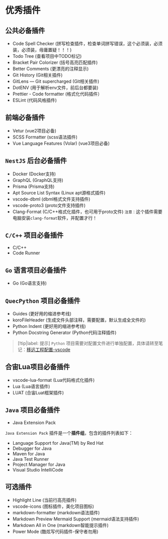 # 优秀插件

## 公共必备插件

* Code Spell Checker (拼写检查插件，检查单词拼写错误，这个必须装，必须装，必须装，毋庸置疑！！！)
* Todo Tree (查看项目中TODO标记)
* Bracket Pair Colorizer (括号高亮匹配插件)
* Better Comments (更漂亮的注释显示)
* Git History (Git相关插件)
* GitLens — Git supercharged (Git相关插件)
* DotENV (用于解析env文件，前后台都要装)
* Prettier - Code formatter (格式化代码插件）
* ESLint (代码风格插件)

## 前端必备插件

* Vetur (vue2项目必备)
* SCSS Formatter (scss语法插件)
* Vue Language Features (Volar) (vue3项目必备)

## `NestJS` 后台必备插件

* Docker (Docker支持)
* GraphQL (GraphQL支持)
* Prisma (Prisma支持)
* Apt Source List Syntax (Linux apt源格式插件)
* vscode-dbml (dbml格式文件支持插件)
* vscode-proto3 (proto文件支持插件)
* Clang-Format (C/C++格式化插件，也可用于proto文件) `注意：`这个插件需要电脑安装`clang-format`软件，并配置才行！

## `C/C++` 项目必备插件

* C/C++
* Code Runner

## `Go` 语言项目必备插件

* Go (Go语言支持)

## `QuecPython` 项目必备插件

* Guides (更好用的缩进参考线)
* koroFileHeader (生成文件头部注释，需要配置，默认生成全文件的)
* Python Indent (更好用的缩进参考线)
* Python Docstring Generator (Python代码注释插件)

> [!tip|label: 提示]
> `Python` 项目需要对配置文件进行单独配置，具体请转至笔记：[移远工程配置-vscode](../../硬件/移远/工程配置/vscode工程配置.md)

## 合宙Lua项目必备插件

* vscode-lua-format (Lua代码格式化插件)
* Lua (Lua语言插件)
* LUAT (合宙Luat框架插件)

## `Java` 项目必备插件

* Java Extension Pack

`Java Extension Pack` 插件是一个**插件组**，包含的插件列表如下：

* Language Support for Java(TM) by Red Hat
* Debugger for Java
* Maven for Java
* Java Test Runner
* Project Manager for Java
* Visual Studio IntelliCode

## 可选插件

* Highlight Line (当前行高亮插件)
* vscode-icons (图标插件，美化项目图标)
* markdown-formatter (markdown语法插件)
* Markdown Preview Mermaid Support (mermaid语法支持插件)
* Markdown All in One (markdown智能提示插件)
* Power Mode (酷炫写代码插件-保守者勿用)
